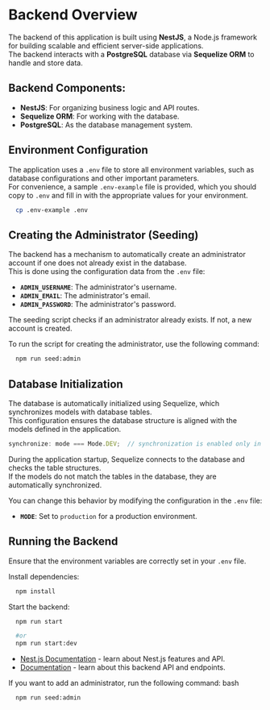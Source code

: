 # Backend Overview

The backend of this application is built using **NestJS**, a Node.js framework for building scalable and efficient server-side applications.  
The backend interacts with a **PostgreSQL** database via **Sequelize ORM** to handle and store data.

## Backend Components:
- **NestJS**: For organizing business logic and API routes.
- **Sequelize ORM**: For working with the database.
- **PostgreSQL**: As the database management system.


## Environment Configuration

The application uses a `.env` file to store all environment variables, such as database configurations and other important parameters.  
For convenience, a sample `.env-example` file is provided, which you should copy to `.env` and fill in with the appropriate values for your environment.

```bash
  cp .env-example .env
```

## Creating the Administrator (Seeding)

The backend has a mechanism to automatically create an administrator account if one does not already exist in the database.  
This is done using the configuration data from the `.env` file:

- **`ADMIN_USERNAME`**: The administrator's username.
- **`ADMIN_EMAIL`**: The administrator's email.
- **`ADMIN_PASSWORD`**: The administrator's password.

The seeding script checks if an administrator already exists. If not, a new account is created.

To run the script for creating the administrator, use the following command:

```bash
  npm run seed:admin
```

## Database Initialization

The database is automatically initialized using Sequelize, which synchronizes models with database tables.  
This configuration ensures the database structure is aligned with the models defined in the application.

```ts
synchronize: mode === Mode.DEV;  // synchronization is enabled only in development mode
```
During the application startup, Sequelize connects to the database and checks the table structures.  
If the models do not match the tables in the database, they are automatically synchronized.

You can change this behavior by modifying the configuration in the `.env` file:

- **`MODE`**: Set to `production` for a production environment.

## Running the Backend

Ensure that the environment variables are correctly set in your `.env` file.

Install dependencies:

```bash
  npm install 
```

Start the backend:

```bash
  npm run start 
```
```bash
  #or
  npm run start:dev 
```

- [Nest.js Documentation](https://docs.nestjs.com/) - learn about Nest.js features and API.
- [Documentation](http://localhost:3001/docs#/) - learn about this backend API and endpoints.

If you want to add an administrator, run the following command:
bash

```bash
  npm run seed:admin
```
